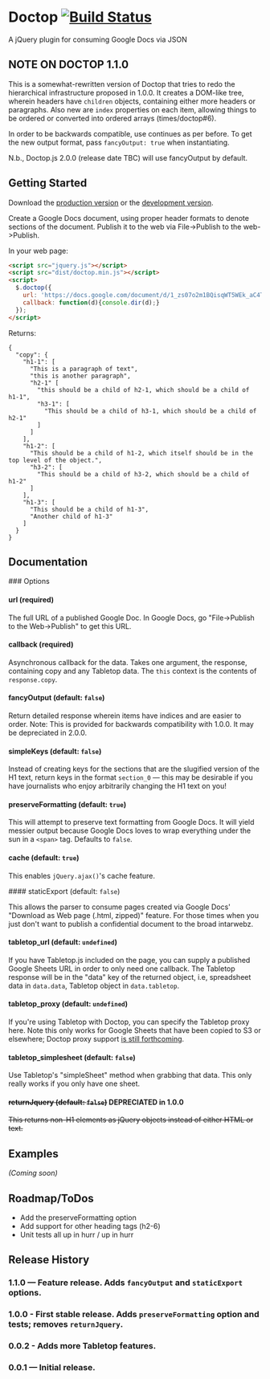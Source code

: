 # Doctop [![Build Status](https://travis-ci.org/times/doctop.svg)](https://travis-ci.org/times/doctop)

A jQuery plugin for consuming Google Docs via JSON

## NOTE ON DOCTOP 1.1.0

This is a somewhat-rewritten version of Doctop that tries to redo the hierarchical
infrastructure proposed in 1.0.0. It creates a DOM-like tree, wherein headers
have `children` objects, containing either more headers or paragraphs. Also new
are `index` properties on each item, allowing things to be ordered or converted
into ordered arrays (times/doctop#6).

In order to be backwards compatible, use continues as per before. To get the new
output format, pass `fancyOutput: true` when instantiating.

N.b., Doctop.js 2.0.0 (release date TBC) will use fancyOutput by default.

## Getting Started

Download the [production version][min] or the [development version][max].

[min]: https://raw.github.com/times/jquery-doctop/master/dist/jquery.doctop.min.js
[max]: https://raw.github.com/times/jquery-doctop/master/dist/jquery.doctop.js

Create a Google Docs document, using proper header formats to denote sections of the document.
Publish it to the web via File->Publish to the web->Publish.

In your web page:

```html
<script src="jquery.js"></script>
<script src="dist/doctop.min.js"></script>
<script>
  $.doctop({
    url: 'https://docs.google.com/document/d/1_zs07o2m1BQisqWT5WEk_aC4TFl9nIZgufc9IYeL64Y/pub',
    callback: function(d){console.dir(d);}
  });
</script>
```

Returns:

```
{
  "copy": {
    "h1-1": [
      "This is a paragraph of text",
      "this is another paragraph",
      "h2-1" [
        "this should be a child of h2-1, which should be a child of h1-1",
        "h3-1": [
          "This should be a child of h3-1, which should be a child of h2-1"
        ]
      ]
    ],
    "h1-2": [
      "This should be a child of h1-2, which itself should be in the top level of the object.",
      "h3-2": [
        "This should be a child of h3-2, which should be a child of h1-2"
      ]
    ],
    "h1-3": [
      "This should be a child of h1-3",
      "Another child of h1-3"
    ]
  }
}
```

## Documentation

### Options

#### url (required)

The full URL of a published Google Doc. In Google Docs, go "File->Publish to the Web->Publish"
to get this URL.

#### callback (required)

Asynchronous callback for the data. Takes one argument, the response, containing copy and any Tabletop data.
The `this` context is the contents of `response.copy`.

#### fancyOutput (default: `false`)

Return detailed response wherein items have indices and are easier to order.
Note: This is provided for backwards compatibility with 1.0.0. It may be depreciated in 2.0.0.

#### simpleKeys (default: `false`)

Instead of creating keys for the sections that are the slugified version of the H1 text,
return keys in the format `section_0` — this may be desirable if you have journalists
who enjoy arbitrarily changing the H1 text on you!

#### preserveFormatting (default: `true`)

This will attempt to preserve text formatting from Google Docs. It will yield messier
output because Google Docs loves to wrap everything under the sun in a `<span>` tag.
Defaults to `false`.

#### cache (default: `true`)

This enables `jQuery.ajax()`'s cache feature.

#### staticExport (default: `false`)

This allows the parser to consume pages created via Google Docs' "Download as Web page (.html, zipped)"
feature. For those times when you just don't want to publish a confidential document to the broad intarwebz.

#### tabletop_url (default: `undefined`)

If you have Tabletop.js included on the page, you can supply a published Google Sheets URL
in order to only need one callback. The Tabletop response will be in the "data" key of the returned object,
i.e, spreadsheet data in `data.data`, Tabletop object in `data.tabletop`.

#### tabletop_proxy (default: `undefined`)

If you're using Tabletop with Doctop, you can specify the Tabletop proxy here. Note this only works for
Google Sheets that have been copied to S3 or elsewhere; Doctop proxy support [is still forthcoming](https://github.com/times/doctop/issues/1).

#### tabletop_simplesheet (default: `false`)

Use Tabletop's "simpleSheet" method when grabbing that data. This only really works if you only have one sheet.

#### ~~returnJquery (default: `false`)~~ **DEPRECIATED in 1.0.0**

~~This returns non-H1 elements as jQuery objects instead of either HTML or text.~~

## Examples

_(Coming soon)_

## Roadmap/ToDos

+ Add the preserveFormatting option
+ Add support for other heading tags (h2-6)
+ Unit tests all up in hurr / up in hurr

## Release History

### 1.1.0 — Feature release. Adds `fancyOutput` and `staticExport` options.

### 1.0.0 - First stable release. Adds `preserveFormatting` option and tests; removes `returnJquery`.

### 0.0.2 - Adds more Tabletop features.

### 0.0.1 — Initial release.
